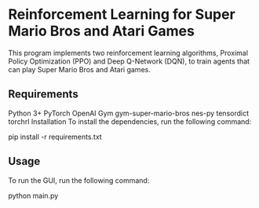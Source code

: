 # Reinforcement Learning for Super Mario Bros and Atari Games
This program implements two reinforcement learning algorithms, Proximal Policy Optimization (PPO) and Deep Q-Network (DQN), to train agents that can play Super Mario Bros and Atari games.

## Requirements
Python 3+
PyTorch
OpenAI Gym
gym-super-mario-bros
nes-py
tensordict
torchrl
Installation
To install the dependencies, run the following command:

pip install -r requirements.txt

## Usage
To run the GUI, run the following command:

python main.py
